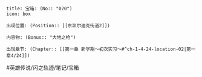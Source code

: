---
---
```ad-quote
title: 宝箱: (No:: "020")
icon: box

出现位置: (Position:: [[东凯尔迪克街道2]])

内容物: (Bonus:: "大地之枪")

出现章节: (Chapter:: [[第一章 新学期～初次实习～#^ch-1-4-24-location-02|第一章4/24]])

```

#英雄传说/闪之轨迹/笔记/宝箱